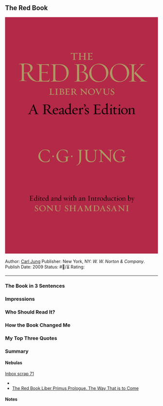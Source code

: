 ## The Red Book

[ ![150](CC32060D-43AA-4ADF-90FE-FB2C6D78B6D5.jpeg) ](https://www.amazon.com/gp/aw/d/B00FEIHM2M/ref=tmm_kin_swatch_0?ie=UTF8&qid=1682873948&sr=8-1)

Author: [Carl Jung]()
Publisher: New York, NY: *W. W. Norton & Company*.
Publish Date: 2009
Status: #💫/⏳ 
Rating:

---

### The Book in 3 Sentences

### Impressions

### Who Should Read It?

### How the Book Changed Me

### My Top Three Quotes

### Summary

#### Nebulas

[Inbox scrap 71]()

* 
* [The Red Book Liber Primus Prologue. The Way That is to Come](The%20Red%20Book%20Liber%20Primus%20Prologue.%20The%20Way%20That%20is%20to%20Come.md)

#### Notes
